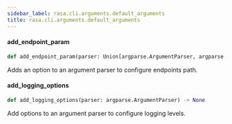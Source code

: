 ```yaml
---
sidebar_label: rasa.cli.arguments.default_arguments
title: rasa.cli.arguments.default_arguments
---
```

#### add\_endpoint\_param

```python
def add_endpoint_param(parser: Union[argparse.ArgumentParser, argparse._ActionsContainer], help_text: Text, default: Optional[Text] = DEFAULT_ENDPOINTS_PATH) -> None
```

Adds an option to an argument parser to configure endpoints path.

#### add\_logging\_options

```python
def add_logging_options(parser: argparse.ArgumentParser) -> None
```

Add options to an argument parser to configure logging levels.


